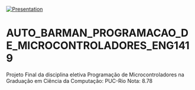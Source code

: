 [![Presentation](https://i.ytimg.com/vi/PP6cPMQUdCA/maxresdefault.jpg)](https://youtu.be/PP6cPMQUdCA)

# AUTO_BARMAN_PROGRAMACAO_DE_MICROCONTROLADORES_ENG1419
Projeto Final da disciplina eletiva Programação de Microcontroladores na Graduação em Ciência da Computação: PUC-Rio
Nota: 8.78
